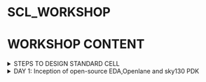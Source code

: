 # SCL_WORKSHOP

# WORKSHOP CONTENT

</details>
<details>
<summary>STEPS TO DESIGN STANDARD CELL </summary>
<br>
![image](https://github.com/rohithgopakumar/SCL_WORKSHOP/assets/131611312/29dd79ce-b45f-435b-a719-587c4f9ac9fa)
![image](https://github.com/rohithgopakumar/SCL_WORKSHOP/assets/131611312/b55e2fc1-d127-4e6c-83a2-80afd24cea6e)
![image](https://github.com/rohithgopakumar/SCL_WORKSHOP/assets/131611312/af1ef933-5283-4dd0-a79f-ca663c684ec1)
![image](https://github.com/rohithgopakumar/SCL_WORKSHOP/assets/131611312/53731302-c911-43f1-ba4f-5b1ecf50104b)
![image](https://github.com/rohithgopakumar/SCL_WORKSHOP/assets/131611312/48324209-31bb-4851-b075-5dad1a9552f8)
![image](https://github.com/rohithgopakumar/SCL_WORKSHOP/assets/131611312/f38824d0-b59c-4c0e-b856-dbd4d54233e1)
![image](https://github.com/rohithgopakumar/SCL_WORKSHOP/assets/131611312/4bab8842-f52e-4523-8fd8-b3f23c38cc1b)
![image](https://github.com/rohithgopakumar/SCL_WORKSHOP/assets/131611312/f693c0d2-5dac-4e75-8749-d4eb05438262)
![image](https://github.com/rohithgopakumar/SCL_WORKSHOP/assets/131611312/d9b1ac38-4d37-4535-9bb2-eceff8ce5d67)



# COURSE CONTENT

</details>
<details>
<summary>DAY 1:  Inception of open-source EDA,Openlane and sky130 PDK </summary>
<br>
